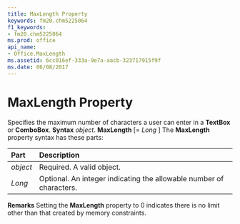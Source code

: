 ```yaml
---
title: MaxLength Property
keywords: fm20.chm5225064
f1_keywords:
- fm20.chm5225064
ms.prod: office
api_name:
- Office.MaxLength
ms.assetid: 6cc016ef-333a-9e7a-aacb-323717915f9f
ms.date: 06/08/2017
---
```



# MaxLength Property



Specifies the maximum number of characters a user can enter in a  **TextBox** or **ComboBox**.
 **Syntax**
 _object_. **MaxLength** [= _Long_ ]
The  **MaxLength** property syntax has these parts:


|**Part**|**Description**|
|:-----|:-----|
| _object_|Required. A valid object.|
| _Long_|Optional. An integer indicating the allowable number of characters.|
 **Remarks**
Setting the  **MaxLength** property to 0 indicates there is no limit other than that created by memory constraints.

